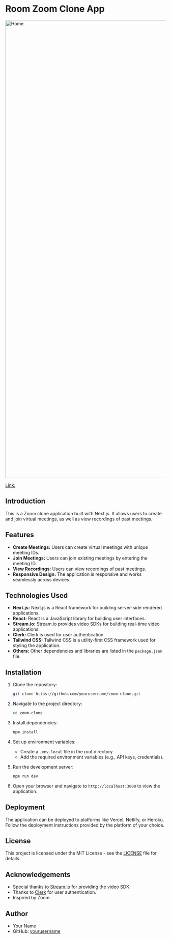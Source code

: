 # Room Zoom Clone App

<img width="1440" alt="Home" src="https://github.com/Aq7853gehc/Room_zoom_clone_app/assets/126333980/82aa2d8d-e8d6-4262-a8ff-18ce61a1bece">


[Link:](https://room-zoom-clone-app.vercel.app/)




## Introduction

This is a Zoom clone application built with Next.js. It allows users to create and join virtual meetings, as well as view recordings of past meetings.

## Features

- **Create Meetings:** Users can create virtual meetings with unique meeting IDs.
- **Join Meetings:** Users can join existing meetings by entering the meeting ID.
- **View Recordings:** Users can view recordings of past meetings.
- **Responsive Design:** The application is responsive and works seamlessly across devices.

## Technologies Used

- **Next.js:** Next.js is a React framework for building server-side rendered applications.
- **React:** React is a JavaScript library for building user interfaces.
- **Stream.io:** Stream.io provides video SDKs for building real-time video applications.
- **Clerk:** Clerk is used for user authentication.
- **Tailwind CSS:** Tailwind CSS is a utility-first CSS framework used for styling the application.
- **Others:** Other dependencies and libraries are listed in the `package.json` file.

## Installation

1. Clone the repository:

    ```bash
    git clone https://github.com/yourusername/zoom-clone.git
    ```

2. Navigate to the project directory:

    ```bash
    cd zoom-clone
    ```

3. Install dependencies:

    ```bash
    npm install
    ```

4. Set up environment variables:

    - Create a `.env.local` file in the root directory.
    - Add the required environment variables (e.g., API keys, credentials).

5. Run the development server:

    ```bash
    npm run dev
    ```

6. Open your browser and navigate to `http://localhost:3000` to view the application.

## Deployment

The application can be deployed to platforms like Vercel, Netlify, or Heroku. Follow the deployment instructions provided by the platform of your choice.

## License

This project is licensed under the MIT License - see the [LICENSE](LICENSE) file for details.

## Acknowledgements

- Special thanks to [Stream.io](https://getstream.io/) for providing the video SDK.
- Thanks to [Clerk](https://www.clerk.dev/) for user authentication.
- Inspired by Zoom.

## Author

- Your Name
- GitHub: [yourusername](https://github.com/yourusername)
